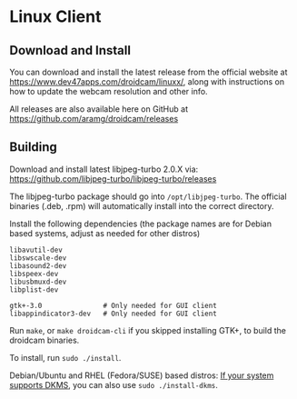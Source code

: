 Linux Client
========

## Download and Install

You can download and install the latest release from the official website at https://www.dev47apps.com/droidcam/linuxx/, along with instructions on how to update the webcam resolution and other info.

All releases are also available here on GitHub at https://github.com/aramg/droidcam/releases

## Building

Download and install latest libjpeg-turbo 2.0.X via:
https://github.com/libjpeg-turbo/libjpeg-turbo/releases

The libjpeg-turbo package should go into `/opt/libjpeg-turbo`.
The official binaries (.deb, .rpm) will automatically install into the correct directory.

Install the following dependencies
(the package names are for Debian based systems, adjust as needed for other distros)
```
libavutil-dev
libswscale-dev
libasound2-dev
libspeex-dev
libusbmuxd-dev
libplist-dev

gtk+-3.0               # Only needed for GUI client
libappindicator3-dev   # Only needed for GUI client
```

Run `make`, or `make droidcam-cli` if you skipped installing GTK+, to build the droidcam binaries.

To install, run `sudo ./install`.

Debian/Ubuntu and RHEL (Fedora/SUSE) based distros:
[If your system supports DKMS](./README-DKMS.md), you can also use `sudo ./install-dkms`.
